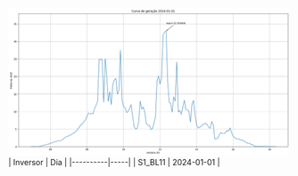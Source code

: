 ![My Image](01_01_2024-S1_BL11.png)| Inversor | Dia |
|----------|-----|
| S1_BL11       | 2024-01-01  |
